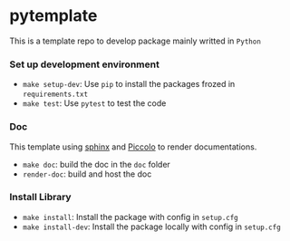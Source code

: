 # pytemplate
This is a template repo to develop package mainly writted in `Python`

### Set up development environment
- `make setup-dev`: Use `pip` to install the packages frozed in `requirements.txt`
- `make test`: Use `pytest` to test the code 

### Doc
This template using [sphinx](https://www.sphinx-doc.org/en/master/) and [Piccolo](https://piccolo-theme.readthedocs.io/en/latest/) to render documentations.

- `make doc`: build the doc in the `doc` folder 
- `render-doc`: build and host the doc

### Install Library
- `make install`: Install the package with config in `setup.cfg`
- `make install-dev`: Install the package locally with config in `setup.cfg`

